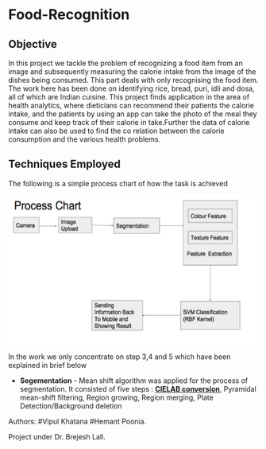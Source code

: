 # Food-Recognition

## Objective
In this project we tackle the problem of recognizing a food item from an image and subsequently measuring the calorie intake from the image of the dishes being consumed. This part deals with only recognising the food item. The work here has been done on identifying rice, bread, puri, idli and dosa, all of which are Indian cuisine. This project finds application in the area of health analytics, where dieticians can recommend their patients the calorie intake, and the patients by using an app can take the photo of the meal they consume and keep track of their calorie in take.Further the data of calorie intake can also be used to find the co relation between the calorie consumption and the various health problems.  

## Techniques Employed 
The following is a simple process chart of how the task is achieved 

<img src="flow_chart.png" alt="Drawing" width="500" height="300"/>

In the work we only concentrate on step 3,4 and 5 which have been explained in brief below 

+ **Segementation** - Mean shift algorithm was applied for the process of segmentation. It consisted of five steps : [**CIELAB conversion**](https://en.wikipedia.org/wiki/Lab_color_space), Pyramidal mean-shift filtering, Region growing, Region merging, Plate Detection/Background deletion 


Authors: 
#Vipul Khatana
#Hemant Poonia. 

Project under Dr. Brejesh Lall.
